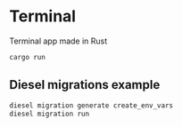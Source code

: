 # Terminal

Terminal app made in Rust

```bash
cargo run
```

## Diesel migrations example

``` bash
diesel migration generate create_env_vars
diesel migration run
```
